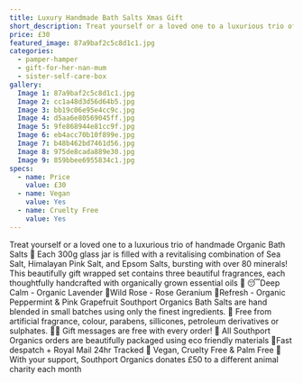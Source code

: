 ```yaml
---
title: Luxury Handmade Bath Salts Xmas Gift
short_description: Treat yourself or a loved one to a luxurious trio of handmade Organic Bath Salts 🛁 
price: £30
featured_image: 87a9baf2c5c8d1c1.jpg
categories:
  - pamper-hamper
  - gift-for-her-nan-mum
  - sister-self-care-box
gallery:
  Image 1: 87a9baf2c5c8d1c1.jpg
  Image 2: cc1a48d3d56d64b5.jpg
  Image 3: bb19c06e95e4cc9c.jpg
  Image 4: d5aa6e80569045ff.jpg
  Image 5: 9fe868944e81cc9f.jpg
  Image 6: eb4acc70b10f899e.jpg
  Image 7: b48b462bd7461d56.jpg
  Image 8: 975de8cada889e30.jpg
  Image 9: 859bbee6955834c1.jpg
specs:
  - name: Price
    value: £30
  - name: Vegan
    value: Yes
  - name: Cruelty Free
    value: Yes
---
```


Treat yourself or a loved one to a luxurious trio of handmade Organic Bath Salts 🛁 
Each 300g glass jar is filled with a revitalising combination of Sea Salt, Himalayan Pink Salt, and Epsom Salts, bursting with over 80 minerals! 
This beautifully gift wrapped set contains three beautiful fragrances, each thoughtfully handcrafted with organically grown essential oils 🌿
😴Deep Calm - Organic Lavender
🌺Wild Rose - Rose Geranium 
🌊Refresh - Organic Peppermint & Pink Grapefruit
Southport Organics Bath Salts are hand blended in small batches using only the finest ingredients.
🍊 Free from artificial fragrance, colour, parabens, sillicones, petroleum derivatives or sulphates.
✍🏼 Gift messages are free with every order!
🌿 All Southport Organics orders are beautifully packaged using eco friendly materials
📮Fast despatch + Royal Mail 24hr Tracked
🐰 Vegan, Cruelty Free & Palm Free
🐾 With your support, Southport Organics donates £50 to a different animal charity each month